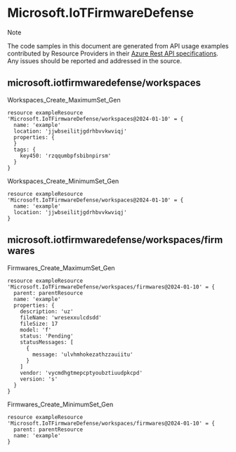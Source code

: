 # Microsoft.IoTFirmwareDefense
  
> [!NOTE]
> The code samples in this document are generated from API usage examples contributed by Resource Providers in their [Azure Rest API specifications](https://github.com/Azure/azure-rest-api-specs). Any issues should be reported and addressed in the source.


## microsoft.iotfirmwaredefense/workspaces

Workspaces_Create_MaximumSet_Gen
```bicep
resource exampleResource 'Microsoft.IoTFirmwareDefense/workspaces@2024-01-10' = {
  name: 'example'
  location: 'jjwbseilitjgdrhbvvkwviqj'
  properties: {
  }
  tags: {
    key450: 'rzqqumbpfsbibnpirsm'
  }
}
```

Workspaces_Create_MinimumSet_Gen
```bicep
resource exampleResource 'Microsoft.IoTFirmwareDefense/workspaces@2024-01-10' = {
  name: 'example'
  location: 'jjwbseilitjgdrhbvvkwviqj'
}
```

## microsoft.iotfirmwaredefense/workspaces/firmwares

Firmwares_Create_MaximumSet_Gen
```bicep
resource exampleResource 'Microsoft.IoTFirmwareDefense/workspaces/firmwares@2024-01-10' = {
  parent: parentResource 
  name: 'example'
  properties: {
    description: 'uz'
    fileName: 'wresexxulcdsdd'
    fileSize: 17
    model: 'f'
    status: 'Pending'
    statusMessages: [
      {
        message: 'ulvhmhokezathzzauiitu'
      }
    ]
    vendor: 'vycmdhgtmepcptyoubztiuudpkcpd'
    version: 's'
  }
}
```

Firmwares_Create_MinimumSet_Gen
```bicep
resource exampleResource 'Microsoft.IoTFirmwareDefense/workspaces/firmwares@2024-01-10' = {
  parent: parentResource 
  name: 'example'
}
```
